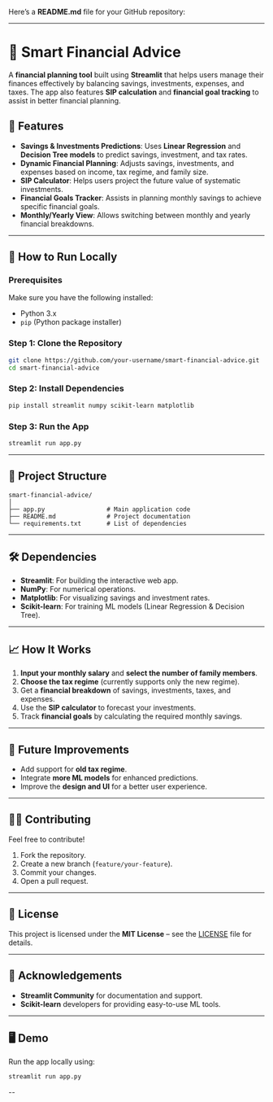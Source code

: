 Here’s a **README.md** file for your GitHub repository:

---

# 💼 Smart Financial Advice

A **financial planning tool** built using **Streamlit** that helps users manage their finances effectively by balancing savings, investments, expenses, and taxes. The app also features **SIP calculation** and **financial goal tracking** to assist in better financial planning.

## 🎯 Features
- **Savings & Investments Predictions**: Uses **Linear Regression** and **Decision Tree models** to predict savings, investment, and tax rates.
- **Dynamic Financial Planning**: Adjusts savings, investments, and expenses based on income, tax regime, and family size.
- **SIP Calculator**: Helps users project the future value of systematic investments.
- **Financial Goals Tracker**: Assists in planning monthly savings to achieve specific financial goals.
- **Monthly/Yearly View**: Allows switching between monthly and yearly financial breakdowns.

---

## 🚀 How to Run Locally

### Prerequisites
Make sure you have the following installed:
- Python 3.x
- `pip` (Python package installer)

### Step 1: Clone the Repository
```bash
git clone https://github.com/your-username/smart-financial-advice.git
cd smart-financial-advice
```

### Step 2: Install Dependencies
```bash
pip install streamlit numpy scikit-learn matplotlib
```

### Step 3: Run the App
```bash
streamlit run app.py
```

---

## 📂 Project Structure
```
smart-financial-advice/
│
├── app.py                 # Main application code
├── README.md              # Project documentation
└── requirements.txt       # List of dependencies
```

---

## 🛠 Dependencies
- **Streamlit**: For building the interactive web app.
- **NumPy**: For numerical operations.
- **Matplotlib**: For visualizing savings and investment rates.
- **Scikit-learn**: For training ML models (Linear Regression & Decision Tree).

---

## 📈 How It Works
1. **Input your monthly salary** and **select the number of family members**.
2. **Choose the tax regime** (currently supports only the new regime).
3. Get a **financial breakdown** of savings, investments, taxes, and expenses.
4. Use the **SIP calculator** to forecast your investments.
5. Track **financial goals** by calculating the required monthly savings.

---

## 🧩 Future Improvements
- Add support for **old tax regime**.
- Integrate **more ML models** for enhanced predictions.
- Improve the **design and UI** for a better user experience.

---

## 👨‍💻 Contributing
Feel free to contribute!  
1. Fork the repository.
2. Create a new branch (`feature/your-feature`).
3. Commit your changes.
4. Open a pull request.

---

## 📄 License
This project is licensed under the **MIT License** – see the [LICENSE](LICENSE) file for details.

---

## 🙌 Acknowledgements
- **Streamlit Community** for documentation and support.
- **Scikit-learn** developers for providing easy-to-use ML tools.

---

## 🖥️ Demo
Run the app locally using:
```bash
streamlit run app.py
```

--
